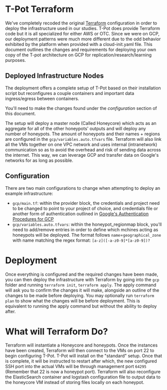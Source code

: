# T-Pot Terraform
We've completely recoded the original [Terraform](https://www.terraform.io/) configuration in order to deploy the infrastructure used in our studies. T-Pot does provide Terraform code but it is all specialized for either AWS or OTC. Since we were on GCP, our deployment patterns were much more different due to the odd behavior exhibited by the platform when provided with a cloud-init.yaml file. This document outlines the changes and requirements for deploying  your own copy of the T-pot architecture on GCP for replication/research/learning purposes.

## Deployed Infrastructure Nodes
The deployment offers a complete setup of T-Pot based on their installation script but reconfigures a couple containers and important data ingress/egress between containers. 

You'll need to make the changes found under the _configuration_ section of this document. 

The setup will deploy a master node (Called Honeycore) which acts as an aggregate for all of the other honeypots' outputs and will deploy any number of honeypots. The amount of honeypots and their names + regions are configured in the `gcp/variables.auto.tfvars` file. Terraform will also link all the VMs together on one VPC network and uses internal (intranetwork) communication so as to avoid the overhead and risk of sending data across the internet. This way, we can leverage GCP and transfer data on Google's networks for as long as possible.

## Configuration
There are two main configurations to change when attempting to deploy an example infrastructure:
- `gcp/main.tf`: within the provider block, the credentials and project need to be changed to point to your project of choice, and credentials file or another form of authentication outlined in [Google's Authentication Procedures for GCP](https://cloud.google.com/docs/authentication)
- `gcp/variables.auto.tfvars`: within the honeypot_regionmap block, you'll need to add/remove entries in order to define which mchines acting as honeypots will be deployed. The format follows `name`=`geographical_zone` with name matching the regex format: `[a-z]([-a-z0-9]*[a-z0-9])?` 

# Deployment
Once everything is configured and the required changes have been made, you can then deploy the infrastructure with Terraform by going into the `gcp` folder and running `terraform init`, `terraform apply`. The apply command will ask you to confirm the changes it will make, alongside an outline of the changes to be made before deploying. You may optionally run `terraform plan` to show what the changes will be before deployment. This is equivalent to running the apply command but without the ability to deploy after. 

# What will Terraform Do?
Terraform will instantiate a Honeycore and honeypots. Once the instances have been created, Terraform will then connect to the VMs on port 22 to begin configuring T-Pot. T-Pot will install on the "standard" setup. Once that is complete, it will be instructed to restart after which, the new configured SSH port into the actual VMs will be through management port `64295` (Remember that 22 is now a honeypot port). Terraform will also reconfigure the ElasticSearch container and logstash configuration file to output data to the honeycore VM instead of storing files locally on each honeypot. 

